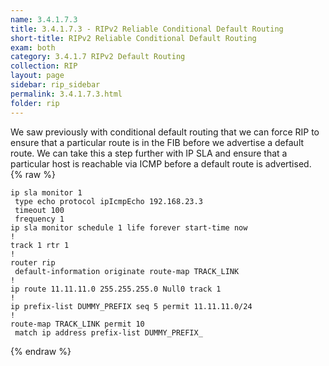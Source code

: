 ```yaml
---
name: 3.4.1.7.3
title: 3.4.1.7.3 - RIPv2 Reliable Conditional Default Routing
short-title: RIPv2 Reliable Conditional Default Routing
exam: both
category: 3.4.1.7 RIPv2 Default Routing
collection: RIP
layout: page
sidebar: rip_sidebar
permalink: 3.4.1.7.3.html
folder: rip
---
```

We saw previously with conditional default routing that we can force RIP to ensure that a particular route is in the FIB before we advertise a default route. We can take this a step further with IP SLA and ensure that a particular host is reachable via ICMP before a default route is advertised.
{% raw %}
```
ip sla monitor 1
 type echo protocol ipIcmpEcho 192.168.23.3
 timeout 100
 frequency 1
ip sla monitor schedule 1 life forever start-time now
!
track 1 rtr 1
!
router rip
 default-information originate route-map TRACK_LINK
!
ip route 11.11.11.0 255.255.255.0 Null0 track 1
!
ip prefix-list DUMMY_PREFIX seq 5 permit 11.11.11.0/24
!
route-map TRACK_LINK permit 10
 match ip address prefix-list DUMMY_PREFIX_
```
{% endraw %}
